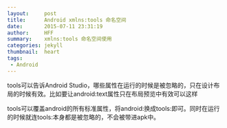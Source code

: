 ```yaml
---
layout:     post
title:      Android xmlns:tools 命名空间
date:       2015-07-11 23:31:19
author:     HFF  
summary:    xmlns:tools 命名空间使用
categories: jekyll
thumbnail:  heart
tags:
 - Android
---
```


tools可以告诉Android Studio，哪些属性在运行的时候是被忽略的，只在设计布局的时候有效。比如要让android:text属性只在布局预览中有效可以这样

<TextView
 android:id="@+id/text_main"
 android:layout_width="match_parent"
 android:layout_height="wrap_content"
 tools:text="I am a title" />

tools可以覆盖android的所有标准属性，将android:换成tools:即可。同时在运行的时候就连tools:本身都是被忽略的，不会被带进apk中。
